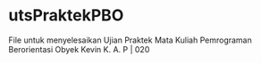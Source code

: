 # utsPraktekPBO
File untuk menyelesaikan Ujian Praktek Mata Kuliah Pemrograman Berorientasi Obyek
Kevin K. A. P | 020
